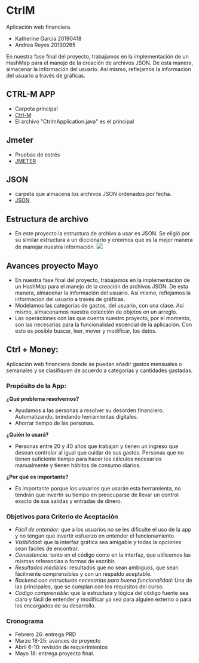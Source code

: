 # CtrlM
Aplicación web financiera. 

- Katherine García 20190418
- Andrea Reyes 20190265

En nuestra fase final del proyecto, trabajamos en la implementación de un HashMap para el manejo de la creación de archivos JSON. De esta manera, almacenar la información del usuario. Así mismo, reflejamos la informacion del usuario a través de gráficas.

## CTRL-M APP
- Carpeta principal 
- <a href="https://github.com/katherineggs/CtrlM/tree/master/ctrlm">Ctrl-M</a>
- El archivo "CtrlmApplication.java" es el principal

## Jmeter 
- Pruebas de estrés
- <a href="https://github.com/katherineggs/CtrlM/tree/master/jmeter">JMETER</a>

## JSON
- carpeta que almacena los archivos JSON ordenados por fecha.
- <a href="https://github.com/katherineggs/CtrlM/tree/master/JSON">JSON</a>

## Estructura de archivo
- En este proyecto la estructura de archivo a usar es JSON. Se eligió por su similar estructura a un diccionario y creemos que es la mejor manera de manejar nuestra información. 
[![](https://static.goanywhere.com/images/tutorials/write-json/WriteJsonIlustration4.pngo)]()

## Avances proyecto Mayo
- En nuestra fase final del proyecto, trabajamos en la implementación de un HashMap para el manejo de la creación de archivos JSON. De esta manera, almacenar la información del usuario. Así mismo, reflejamos la informacion del usuario a través de gráficas.
- Modelamos las categorías de gastos, del usuario, con una clase. Así mismo, almacenamos nuestra colección de objetos en un arreglo.
- Las operaciones con las que cuenta nuestro proyecto, por el momento, son las necesarias para la funcionalidad escencial de la aplicación. Con esto es posible buscar, leer, mover y modificar, los datos.

## Ctrl + Money:
Aplicación web financiera donde se puedan añadir gastos mensuales o semanales y se clasifiquen de acuerdo a categorías y cantidades gastadas. 

### Propósito de la App:
**¿Qué problema resolvemos?**

- Ayudamos a las personas a resolver su desorden financiero. Automatizando, brindando herramientas 
digitales. 
- Ahorrar tiempo de las personas.

**¿Quién lo usará?**
- Personas entre 20 y 40 años que trabajan y tienen un ingreso que desean controlar al igual que cuidar 
de sus gastos. Personas que no tienen suficiente tiempo para hacer los cálculos necesarios manualmente 
y tienen hábitos de consumo diarios.

**¿Por qué es importante?**
- Es importante porque los usuarios que usarán esta herramienta, no tendrán que invertir su tiempo en 
preocuparse de llevar un control exacto de sus salidas y entradas de dinero.

### Objetivos para Criterio de Aceptación
- *Fácil de entender:* que a los usuarios no se les dificulte el uso de la app y no tengan que invertir esfuerzo en 
entender el funcionamiento. 
- *Visibilidad:* que la interfaz gráfica sea amigable y todas la opciones sean fáciles de encontrar.
- *Consistencia:* tanto en el código como en la interfaz, que utilicemos las mismas referencias o formas de escribir.
- *Resultados medibles:* resultados que no sean ambiguos, que sean fácilmente comprensibles y con un respaldo aceptable.
- *Backend con estructuras necesarias para buena funcionalidad:* Una de las principales, que se cumplan con los requisitos 
del curso.
- *Código comprensible:* que la estructura y lógica del código fuente sea claro y fácil de entender y modificar ya sea 
para alguien externo o para los encargados de su desarrollo.

### Cronograma
- Febrero 26: entrega PRD
- Marzo 18-25: avances de proyecto
- Abril 6-10:  revisión de requerimientos 
- Mayo 18: entrega proyecto final.